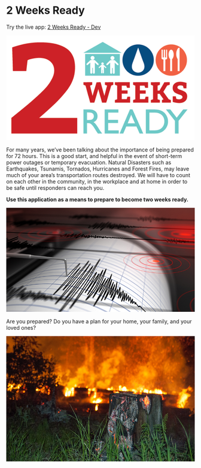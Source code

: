 # 2 Weeks Ready

Try the live app: [2 Weeks Ready - Dev](https://2wrdev.azureedge.net/)

![2 Weeks Ready Logo.](assets/images/twoweeksready.png)

For many years, we’ve been talking about the importance of being prepared for 72 hours. This is a good start, and helpful in the event of short-term power outages or temporary evacuation. Natural Disasters such as Earthquakes, Tsunamis, Tornados, Hurricanes and Forest Fires, may leave much of your area’s transportation routes destroyed. We will have to count on each other in the community, in the workplace and at home in order to be safe until responders can reach you.

**Use this application as a means to prepare to become two weeks ready.**

![Seismograph.](assets/images/seismograph_resized.jpg)

Are you prepared? Do you have a plan for your home, your family, and your loved ones?

![Forest Fire.](assets/images/forestfire_resized.jpg)

